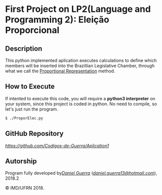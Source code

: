 # First Project on LP2(Language and Programming 2): Eleição Proporcional

## Description

This python implemented aplication executes calculations to define which members will be inserted into the Brazillian Legislative Chamber, through what we call the [Proportional Representation](https://en.wikipedia.org/wiki/Proportional_representation) method.

## How to Execute

If intented to execute this code, you will require a **python3 interpreter** on your system, since this project is coded in python. No need to compile, so let's just run the program.

```zsh
$ ./ProporElec.py
```

## GitHub Repository

*https://github.com/Codigos-de-Guerra/Aplication1*

## Autorship

Program fully developed by[_Daniel Guerra_](https://github.com/Codigos-de-Guerra) (*daniel.guerra13@hotmail.com*), 2018.2

&copy; IMD/UFRN 2018.
